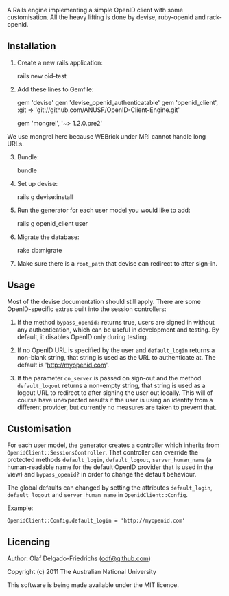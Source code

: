 A Rails engine implementing a simple OpenID client with some
customisation. All the heavy lifting is done by devise, ruby-openid
and rack-openid.

Installation
------------

1) Create a new rails application:

    rails new oid-test

2) Add these lines to Gemfile:

    gem 'devise'
    gem 'devise_openid_authenticatable'
    gem 'openid_client', :git => 'git://github.com/ANUSF/OpenID-Client-Engine.git'

    gem 'mongrel', '~> 1.2.0.pre2'

We use mongrel here because WEBrick under MRI cannot handle long URLs.

3) Bundle:

    bundle

4) Set up devise:

    rails g devise:install

5) Run the generator for each user model you would like to add:

    rails g openid_client user

6) Migrate the database:

    rake db:migrate

7) Make sure there is a `root_path` that devise can redirect to after sign-in.


Usage
-----

Most of the devise documentation should still apply. There are some
OpenID-specific extras built into the session controllers:

1) If the method `bypass_openid?` returns true, users are signed in
without any authentication, which can be useful in development and
testing. By default, it disables OpenID only during testing.

2) If no OpenID URL is specified by the user and `default_login`
returns a non-blank string, that string is used as the URL to
authenticate at. The default is 'http://myopenid.com'.

3) If the parameter `on_server` is passed on sign-out and the method
`default_logout` returns a non-empty string, that string is used as a
logout URL to redirect to after signing the user out locally.  This
will of course have unexpected results if the user is using an
identity from a different provider, but currently no measures are
taken to prevent that.


Customisation
-------------

For each user model, the generator creates a controller which inherits
from `OpenidClient::SessionsController`. That controller can override
the protected methods `default_login`, `default_logout`,
`server_human_name` (a human-readable name for the default OpenID
provider that is used in the view) and `bypass_openid?` in order to
change the default behaviour.

The global defaults can changed by setting the attributes
`default_login`, `default_logout` and `server_human_name` in
`OpenidClient::Config`.

Example:

    OpenidClient::Config.default_login = 'http://myopenid.com'


Licencing
---------

Author: Olaf Delgado-Friedrichs (odf@github.com)

Copyright (c) 2011 The Australian National University

This software is being made available under the MIT licence.

